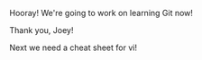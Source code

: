 Hooray! We're going to work on learning Git now!

Thank you, Joey!

Next we need a cheat sheet for vi!
